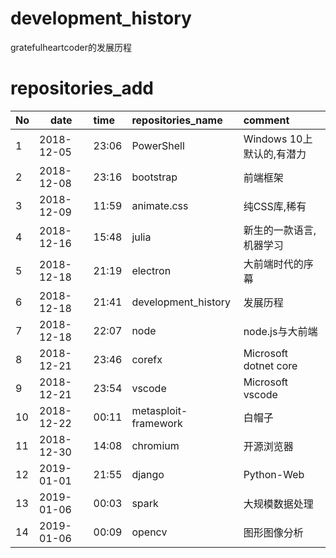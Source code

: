 # development_history
gratefulheartcoder的发展历程

# repositories_add
|No|date|time|repositories_name|comment|
|:--|--|:--|:--|:--|
|1|2018-12-05|23:06|PowerShell|Windows 10上默认的,有潜力|
|2|2018-12-08|23:16|bootstrap|前端框架|
|3|2018-12-09|11:59|animate.css|纯CSS库,稀有|
|4|2018-12-16|15:48|julia|新生的一款语言,机器学习|
|5|2018-12-18|21:19|electron|大前端时代的序幕|
|6|2018-12-18|21:41|development_history|发展历程|
|7|2018-12-18|22:07|node|node.js与大前端|
|8|2018-12-21|23:46|corefx|Microsoft dotnet core|
|9|2018-12-21|23:54|vscode|Microsoft vscode|
|10|2018-12-22|00:11|metasploit-framework|白帽子|
|11|2018-12-30|14:08|chromium|开源浏览器|
|12|2019-01-01|21:55|django|Python-Web|
|13|2019-01-06|00:03|spark|大规模数据处理|
|14|2019-01-06|00:09|opencv|图形图像分析|
